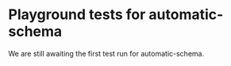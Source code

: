 # Playground tests for automatic-schema
We are still awaiting the first test run for automatic-schema.
